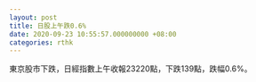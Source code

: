 ```yaml
---
layout: post
title: 日股上午跌0.6%
date: 2020-09-23 10:55:57.000000000 +08:00
categories: rthk
---
```


東京股市下跌，日經指數上午收報23220點，下跌139點，跌幅0.6%。
